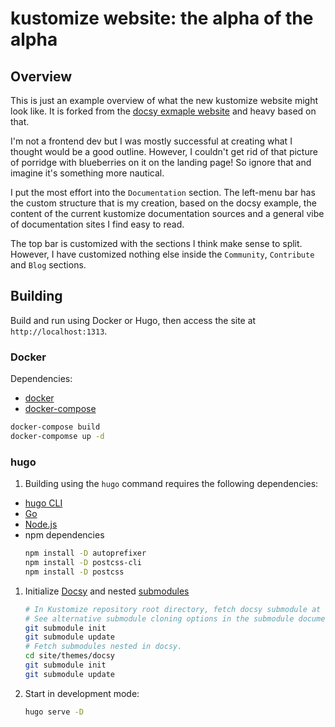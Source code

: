 # kustomize website: the alpha of the alpha

## Overview
This is just an example overview of what the new kustomize website might look like. It is forked from the [docsy exmaple website](https://example.docsy.dev/) and heavy based on that.

I'm not a frontend dev but I was mostly successful at creating what I thought would be a good outline. However, I couldn't get rid of that picture of porridge with blueberries on it on the landing page! So ignore that and imagine it's something more nautical.

I put the most effort into the `Documentation` section. The left-menu bar has the custom structure that is my creation, based on the docsy example, the content of the current kustomize documentation sources and a general vibe of documentation sites I find easy to read.

The top bar is customized with the sections I think make sense to split. However, I have customized nothing else inside the `Community`, `Contribute` and `Blog` sections.

## Building

Build and run using Docker or Hugo, then access the site at `http://localhost:1313`.

### Docker
Dependencies:
* [docker](https://docs.docker.com/engine/install/)
* [docker-compose](https://docs.docker.com/compose/install/)
```bash
docker-compose build
docker-compomse up -d
```

### hugo
1. Building using the `hugo` command requires the following dependencies:
  * [hugo CLI](https://gohugo.io/getting-started/installing/)
  * [Go](https://go.dev/learn/)
  * [Node.js](https://nodejs.org/en/)
  * npm dependencies
     ```bash
     npm install -D autoprefixer
     npm install -D postcss-cli
     npm install -D postcss
     ```
1. Initialize [Docsy](https://www.docsy.dev/docs/) and nested [submodules](https://git-scm.com/book/en/v2/Git-Tools-Submodules)
   ```bash
   # In Kustomize repository root directory, fetch docsy submodule at site/themes/docsy.
   # See alternative submodule cloning options in the submodule documentation linked above.
   git submodule init
   git submodule update
   # Fetch submodules nested in docsy.
   cd site/themes/docsy
   git submodule init
   git submodule update
   ```
1. Start in development mode:
   ```bash
   hugo serve -D
   ```
